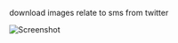 download images relate to sms from twitter

![Screenshot](https://github.com/mh-salari/persian_sms_spam_classification/blob/main/download_sms_images_from_twitter/img/twitter.png.png)